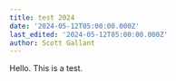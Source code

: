 ```yaml
---
title: test 2024
date: '2024-05-12T05:00:00.000Z'
last_edited: '2024-05-12T05:00:00.000Z'
author: Scott Gallant
---
```


Hello. This is a test. 
